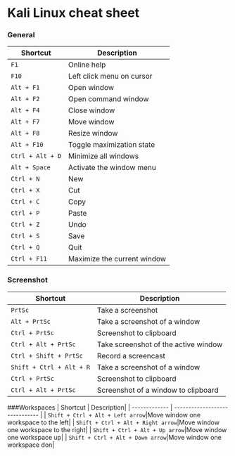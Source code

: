 # Kali Linux cheat sheet

### General
| Shortcut | Description|
| ------------- | ------------------------------ |
| `F1`|Online help|
| `F10`|Left click menu on cursor|
| `Alt + F1`|Open window|
| `Alt + F2`|Open command window|
| `Alt + F4`|Close window|
| `Alt + F7`|Move window|
| `Alt + F8`|Resize window|
| `Alt + F10`|Toggle maximization state|
| `Ctrl + Alt + D`|Minimize all windows|
| `Alt + Space`|Activate the window menu|
| `Ctrl + N`|New|
| `Ctrl + X`|Cut|
| `Ctrl + C`|Copy|
| `Ctrl + P`|Paste|
| `Ctrl + Z`|Undo|
| `Ctrl + S`|Save|
| `Ctrl + Q`|Quit|
| `Ctrl + F11`|Maximize the current window|

### Screenshot
| Shortcut | Description|
| ------------- | ------------------------------ |
| `PrtSc`|Take a screenshot|
| `Alt + PrtSc`|Take a screenshot of a window|
| `Ctrl + PrtSc`|Screenshot to clipboard|
| `Ctrl + Alt + PrtSc`|Take screenshot of the active window|
| `Ctrl + Shift + PrtSc`|Record a screencast|
| `Shift + Ctrl + Alt + R`|Take a screenshot of a window|
| `Ctrl + PrtSc`|Screenshot to clipboard|
| `Ctrl + Alt + PrtSc`|Screenshot of a window to clipboard|
###Workspaces
| Shortcut | Description|
| ------------- | ------------------------------ |
| `Shift + Ctrl + Alt + Left arrow`|Move window one workspace to the left|
| `Shift + Ctrl + Alt + Right arrow`|Move window one workspace to the right|
| `Shift + Ctrl + Alt + Up arrow`|Move window one workspace up|
| `Shift + Ctrl + Alt + Down arrow`|Move window one workspace don|